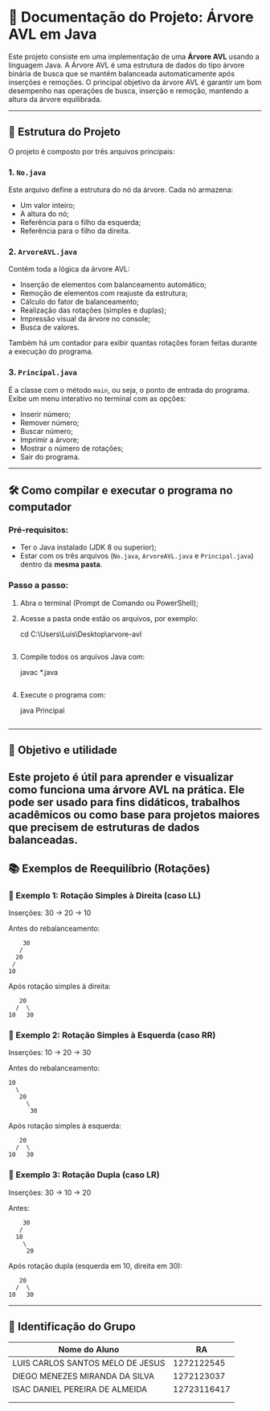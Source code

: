 # 📘 Documentação do Projeto: Árvore AVL em Java

Este projeto consiste em uma implementação de uma **Árvore AVL** usando a linguagem Java. A Árvore AVL é uma estrutura de dados do tipo árvore binária de busca que se mantém balanceada automaticamente após inserções e remoções. O principal objetivo da árvore AVL é garantir um bom desempenho nas operações de busca, inserção e remoção, mantendo a altura da árvore equilibrada.

---

## 🧱 Estrutura do Projeto

O projeto é composto por três arquivos principais:

### 1. `No.java`

Este arquivo define a estrutura do nó da árvore. Cada nó armazena:

- Um valor inteiro;
- A altura do nó;
- Referência para o filho da esquerda;
- Referência para o filho da direita.

### 2. `ArvoreAVL.java`

Contém toda a lógica da árvore AVL:

- Inserção de elementos com balanceamento automático;
- Remoção de elementos com reajuste da estrutura;
- Cálculo do fator de balanceamento;
- Realização das rotações (simples e duplas);
- Impressão visual da árvore no console;
- Busca de valores.

Também há um contador para exibir quantas rotações foram feitas durante a execução do programa.

### 3. `Principal.java`

É a classe com o método `main`, ou seja, o ponto de entrada do programa. Exibe um menu interativo no terminal com as opções:

- Inserir número;
- Remover número;
- Buscar número;
- Imprimir a árvore;
- Mostrar o número de rotações;
- Sair do programa.

---

## 🛠️ Como compilar e executar o programa no computador

### Pré-requisitos:

- Ter o Java instalado (JDK 8 ou superior);
- Estar com os três arquivos (`No.java`, `ArvoreAVL.java` e `Principal.java`) dentro da **mesma pasta**.

### Passo a passo:

1. Abra o terminal (Prompt de Comando ou PowerShell);
2. Acesse a pasta onde estão os arquivos, por exemplo:

   cd C:\Users\Luis\Desktop\arvore-avl

   ```

   ```

3. Compile todos os arquivos Java com:

   javac \*.java

   ```

   ```

4. Execute o programa com:

   java Principal

   ```

   ```

---

## 🎯 Objetivo e utilidade

## Este projeto é útil para aprender e visualizar como funciona uma árvore AVL na prática. Ele pode ser usado para fins didáticos, trabalhos acadêmicos ou como base para projetos maiores que precisem de estruturas de dados balanceadas.

## 📚 Exemplos de Reequilíbrio (Rotações)

### 🔁 Exemplo 1: Rotação Simples à Direita (caso LL)

Inserções: 30 → 20 → 10

Antes do rebalanceamento:

```
    30
   /
  20
 /
10
```

Após rotação simples à direita:

```
   20
  /  \
10   30
```

### 🔁 Exemplo 2: Rotação Simples à Esquerda (caso RR)

Inserções: 10 → 20 → 30

Antes do rebalanceamento:

```
10
  \
   20
     \
      30
```

Após rotação simples à esquerda:

```
   20
  /  \
10   30
```

### 🔁 Exemplo 3: Rotação Dupla (caso LR)

Inserções: 30 → 10 → 20

Antes:

```
    30
   /
  10
    \
     20
```

Após rotação dupla (esquerda em 10, direita em 30):

```
   20
  /  \
10   30
```

---

## 👥 Identificação do Grupo

| Nome do Aluno                    | RA         |
| -------------------------------- | ---------- |
| LUIS CARLOS SANTOS MELO DE JESUS | 1272122545 |
|  DIEGO MENEZES MIRANDA DA SILVA  | 1272123037 |
|  ISAC DANIEL PEREIRA DE ALMEIDA  | 12723116417|
|                                  |            |
|                                  |            |
